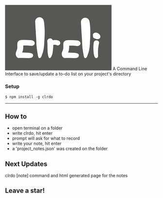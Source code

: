 <img src="https://github.com/matheusloures/clrdo/blob/master/clrcli-icon.png" title="clrcli icon - Coloringa" alt="clrcli icon">
A Command Line Interface to save/update a to-do list on your project's directory

### Setup


```shell
$ npm install -g clrdo
```

---

## How to

- open terminal on a folder
- write clrdo, hit enter
- prompt will ask for what to record
- write your note, hit enter
- a 'project_notes.json' was created on the folder

## Next Updates

clrdo [note] command and html generated page for the notes

## Leave a star!
